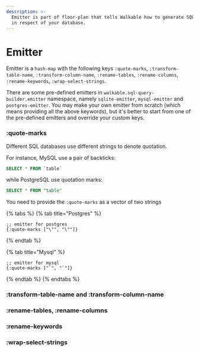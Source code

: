 ```yaml
---
description: >-
  Emitter is part of floor-plan that tells Walkable how to generate SQL strings
  in respect of your database.
---
```


# Emitter

Emitter is a `hash-map` with the following keys `:quote-marks`, `:transform-table-name`,  `:transform-column-name`, `:rename-tables`, `:rename-columns`, `:rename-keywords`, `:wrap-select-strings`.

There are some pre-defined emitters in `walkable.sql-query-builder.emitter` namespace, namely `sqlite-emitter`, `mysql-emitter` and `postgres-emitter`. You may make your own emitter from scratch \(which means providing all the above keywords\), but it's better to start from one of the pre-defined emitters and override your custom keys.

### :quote-marks

Different SQL databases use different strings to denote quotation.

For instance, MySQL use a pair of backticks:

```sql
SELECT * FROM `table`
```

while PostgreSQL use quotation marks:

```sql
SELECT * FROM "table"
```

You need to provide the `:quote-marks` as a vector of two strings

{% tabs %}
{% tab title="Postgres" %}
```text
;; emitter for postgres
{:quote-marks ["\"", "\""]}
```
{% endtab %}

{% tab title="Mysql" %}
```text
;; emitter for mysql
{:quote-marks ["`", "`"]}
```
{% endtab %}
{% endtabs %}

### :transform-table-name and :transform-column-name

### :rename-tables, :rename-columns

### :rename-keywords

### :wrap-select-strings

```text

```



